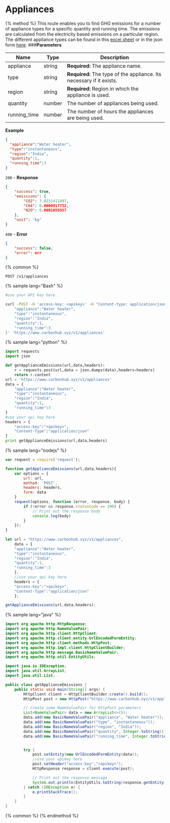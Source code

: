 # Appliances
{% method %}
This route enables you to find GHG emissions for a number of appliance types for a specific quantity and running time. The emissions are calculated from the electricity based emissions on a particular region. The different appliance types can be found in this [excel sheet](https://gitlab.com/aossie/CarbonFootprint-API/blob/master/raw_data/Applicances.xlsx) or in the json form [here](https://gitlab.com/aossie/CarbonFootprint-API/blob/master/raw_data/appliances.json). 
###**Parameters**

| Name        | Type           | Description  |
| ------------- |-------------| -----|
| appliance | string | **Required:** The appliance name. |
| type   | string | **Required:** The type of the appliance. Its necessary if it exists. |
| region   | string | **Required:** Region in which the appliance is used. |
| quantity   | number | The number of appliances being used. |
| running_time   | number | The number of hours the appliances are being used. |

**Example**
```JSON
{
  "appliance":"Water heater",
  "type":"instantaneous",
  "region":"India",
  "quantity":1,
  "running_time":3
}
```
`200` - **Response**
```JSON
{
    "success": true,
    "emissions": {
        "CO2": 7.0231411497,
        "CH4": 0.0000817752,
        "N2O": 0.0001059357
    },
    "unit": "kg"
}
```
`400` - **Error** 
```JSON
{
    "success": false,
    "error": err
}
```
{% common %}
```
POST /v1/appliances
```
{% sample lang="Bash" %}
```Bash
#use your API key here

curl -POST -H 'access-key: <apikey>' -H "Content-type: application/json" -d '{
    "appliance":"Water heater",
    "type":"instantaneous",
    "region":"India",
    "quantity":1,
    "running_time":3
}' 'https://www.carbonhub.xyz/v1/appliances'
```
{% sample lang="python" %}
```Python
import requests
import json

def getApplianceEmissions(url,data,headers):
    r = requests.post(url,data = json.dumps(data),headers=headers)
    return r.content
url = 'https://www.carbonhub.xyz/v1/appliances'
data = {
    "appliance":"Water heater",
    "type":"instantaneous",
    "region":"India",
    "quantity":1,
    "running_time":3
}
#use your api key here
headers = {
    "access-key":"<apikey>",
    "Content-Type":"application/json"
}
print getApplianceEmissions(url,data,headers)
```
{% sample lang="nodejs" %}
```javascript
var request = require('request');

function getApplianceEmissions(url,data,headers){
    var options = {
        url: url,
        method: 'POST',
        headers: headers,
        form: data
    }
    request(options, function (error, response, body) {
        if (!error && response.statusCode == 200) {
            // Print out the response body
            console.log(body)
        }
    });
}
    
let url = "https://www.carbonhub.xyz/v1/appliances",
    data = {
    "appliance":"Water heater",
    "type":"instantaneous",
    "region":"India",
    "quantity":1,
    "running_time":3
    },
    //use your api key here
    headers = {
    "access-key":"<apikey>",
    "Content-Type":"application/json"
    };

getApplianceEmissions(url,data,headers);
```
{% sample lang="java" %}
```Java
import org.apache.http.HttpResponse;
import org.apache.http.NameValuePair;
import org.apache.http.client.HttpClient;
import org.apache.http.client.entity.UrlEncodedFormEntity;
import org.apache.http.client.methods.HttpPost;
import org.apache.http.impl.client.HttpClientBuilder;
import org.apache.http.message.BasicNameValuePair;
import org.apache.http.util.EntityUtils;

import java.io.IOException;
import java.util.ArrayList;
import java.util.List;

public class getApplianceEmissions {
    public static void main(String[] args) {
        HttpClient client = HttpClientBuilder.create().build();
        HttpPost post = new HttpPost("https://www.carbonhub.xyz/v1/appliances");

        // Create some NameValuePair for HttpPost parameters
        List<NameValuePair> data = new ArrayList<>(5);
        data.add(new BasicNameValuePair("appliance", "Water heater"));
        data.add(new BasicNameValuePair("type", "instantaneous"));
        data.add(new BasicNameValuePair("region", "India"));
        data.add(new BasicNameValuePair("quantity", Integer.toString(1)));
        data.add(new BasicNameValuePair("running_time", Integer.toString(3)));


        try {
            post.setEntity(new UrlEncodedFormEntity(data));
            //use your apikey here
            post.setHeader("access-key","<apikey>");
            HttpResponse response = client.execute(post);

            // Print out the response message
            System.out.println(EntityUtils.toString(response.getEntity()));
        } catch (IOException e) {
            e.printStackTrace();
        }
    }
}
```
{% common %}
{% endmethod %}
